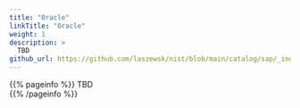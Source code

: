 ```yaml
---
title: "Oracle"
linkTitle: "Oracle"
weight: 1
description: >
  TBD
github_url: https://github.com/laszewsk/nist/blob/main/catalog/sap/_index.md
---
```


{{% pageinfo %}}
TBD  
{{% /pageinfo %}}


 
